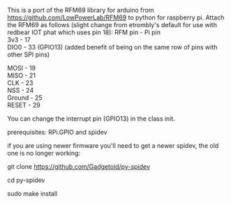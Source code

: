 This is a port of the RFM69 library for arduino from https://github.com/LowPowerLab/RFM69 to python for raspberry pi.
Attach the RFM69 as follows (slight change from etrombly's default for use with redbear IOT phat which uses pin 18):
RFM pin - Pi pin  
3v3     - 17  
DIO0    - 33 (GPIO13)  (added benefit of being on the same row of pins with other SPI pins)

MOSI    - 19  
MISO    - 21  
CLK     - 23  
NSS     - 24  
Ground  - 25  
RESET   - 29

You can change the interrupt pin (GPIO13) in the class init.  

prerequisites: RPi.GPIO and spidev

if you are using newer firmware you'll need to get a newer spidev, the old one is no longer working:

git clone https://github.com/Gadgetoid/py-spidev

cd py-spidev

sudo make install
